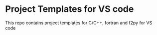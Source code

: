 # Project Templates for VS code
This repo contains project templates for C/C++, fortran and f2py for VS code
